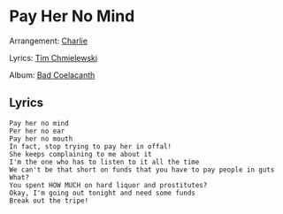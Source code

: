 # Pay Her No Mind

Arrangement: [Charlie](/charlie)

Lyrics: [Tim Chmielewski](/tim-chmielewski)

Album: [Bad Coelacanth](/bad-coelacanth)

## Lyrics
    Pay her no mind
    Per her no ear
    Pay her no mouth
    In fact, stop trying to pay her in offal!
    She keeps complaining to me about it
    I'm the one who has to listen to it all the time
    We can't be that short on funds that you have to pay people in guts
    What?
    You spent HOW MUCH on hard liquor and prostitutes?
    Okay, I'm going out tonight and need some funds
    Break out the tripe! 